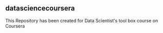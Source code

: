 ## datasciencecoursera

This Repository has been created for Data Scientist's tool box course on Coursera
